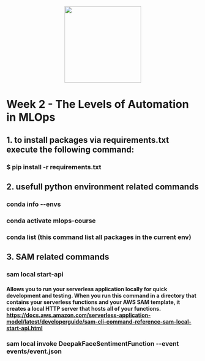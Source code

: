 <p align = "center" draggable=”false” ><img src="https://user-images.githubusercontent.com/37101144/161836199-fdb0219d-0361-4988-bf26-48b0fad160a3.png"
     width="200px"
     height="auto"/>
</p>

# Week 2 - 	The Levels of Automation in MLOps


## 1. to install packages via requirements.txt execute the following command:
### $ pip install -r requirements.txt

## 2. usefull python environment related commands
### conda info --envs
### conda activate mlops-course
### conda list (this command list all packages in the current env)

## 3. SAM related commands
### sam local start-api 
#### Allows you to run your serverless application locally for quick development and testing. When you run this command in a directory that contains your serverless functions and your AWS SAM template, it creates a local HTTP server that hosts all of your functions. https://docs.aws.amazon.com/serverless-application-model/latest/developerguide/sam-cli-command-reference-sam-local-start-api.html

### sam local invoke DeepakFaceSentimentFunction --event events/event.json




